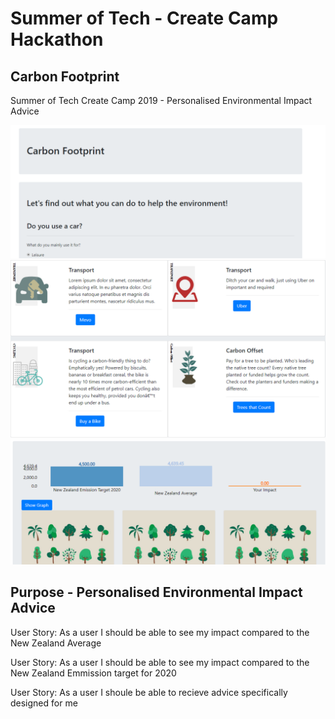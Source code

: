 # Summer of Tech - Create Camp Hackathon
## Carbon Footprint
Summer of Tech Create Camp 2019 - Personalised Environmental Impact Advice

![Summer of Tech Create Camp 2019 Screenshot](docs/screenshots/screenshot-01.png)
![Summer of Tech Create Camp 2019 Screenshot](docs/screenshots/screenshot-02.png)
![Summer of Tech Create Camp 2019 Screenshot](docs/screenshots/screenshot-03.png)

## Purpose - Personalised Environmental Impact Advice

User Story: As a user I should be able to see my impact compared to the New Zealand Average

User Story: As a user I should be able to see my impact compared to the New Zealand Emmission target for 2020 

User Story: As a user I shoule be able to recieve advice specifically designed for me

